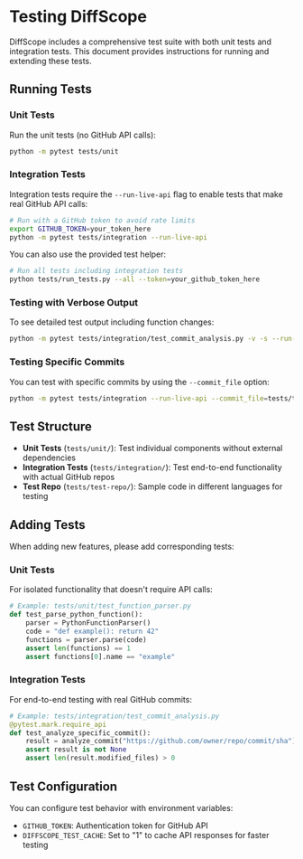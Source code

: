 # Testing DiffScope

DiffScope includes a comprehensive test suite with both unit tests and integration tests. This document provides instructions for running and extending these tests.

## Running Tests

### Unit Tests

Run the unit tests (no GitHub API calls):

```bash
python -m pytest tests/unit
```

### Integration Tests

Integration tests require the `--run-live-api` flag to enable tests that make real GitHub API calls:

```bash
# Run with a GitHub token to avoid rate limits
export GITHUB_TOKEN=your_token_here
python -m pytest tests/integration --run-live-api
```

You can also use the provided test helper:

```bash
# Run all tests including integration tests
python tests/run_tests.py --all --token=your_github_token_here
```

### Testing with Verbose Output

To see detailed test output including function changes:

```bash
python -m pytest tests/integration/test_commit_analysis.py -v -s --run-live-api
```

### Testing Specific Commits

You can test with specific commits by using the `--commit_file` option:

```bash
python -m pytest tests/integration --run-live-api --commit_file=tests/test-repo/commit_urls.txt
```

## Test Structure

- **Unit Tests** (`tests/unit/`): Test individual components without external dependencies
- **Integration Tests** (`tests/integration/`): Test end-to-end functionality with actual GitHub repos
- **Test Repo** (`tests/test-repo/`): Sample code in different languages for testing

## Adding Tests

When adding new features, please add corresponding tests:

### Unit Tests

For isolated functionality that doesn't require API calls:

```python
# Example: tests/unit/test_function_parser.py
def test_parse_python_function():
    parser = PythonFunctionParser()
    code = "def example(): return 42"
    functions = parser.parse(code)
    assert len(functions) == 1
    assert functions[0].name == "example"
```

### Integration Tests

For end-to-end testing with real GitHub commits:

```python
# Example: tests/integration/test_commit_analysis.py
@pytest.mark.require_api
def test_analyze_specific_commit():
    result = analyze_commit("https://github.com/owner/repo/commit/sha")
    assert result is not None
    assert len(result.modified_files) > 0
```

## Test Configuration

You can configure test behavior with environment variables:

- `GITHUB_TOKEN`: Authentication token for GitHub API
- `DIFFSCOPE_TEST_CACHE`: Set to "1" to cache API responses for faster testing 